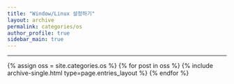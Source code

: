 ```yaml
---
title: "Window/Linux 설정하기"
layout: archive
permalink: categories/os
author_profile: true
sidebar_main: true
---
```


<!-- 공백이 포함되어 있는 카테고리 이름의 경우 site.categories['a b c'] 이런식으로! -->

***

{% assign oss = site.categories.os %} {% for post in oss %} {% include archive-single.html type=page.entries_layout %} {% endfor %}